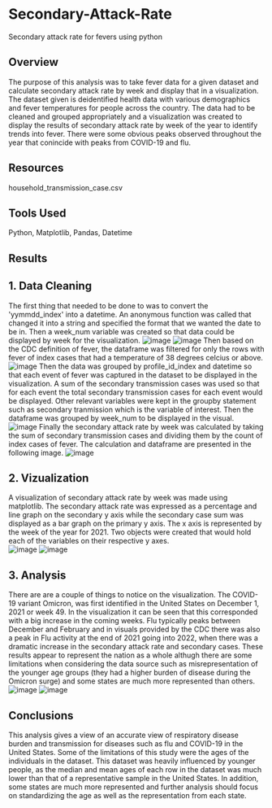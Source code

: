 # Secondary-Attack-Rate
Secondary attack rate for fevers using python

## Overview
The purpose of this analysis was to take fever data for a given dataset and calculate secondary attack rate by week and display that in a visualization.  The dataset given is deidentified health data with various demographics and fever temperatures for people across the country.  The data had to be cleaned and grouped appropriately and a visualization was created to display the results of secondary attack rate by week of the year to identify trends into fever.  There were some obvious peaks observed throughout the year that conincide with peaks from COVID-19 and flu.

## Resources
household_transmission_case.csv

## Tools Used
Python, Matplotlib, Pandas, Datetime

## Results
## 1.  Data Cleaning
The first thing that needed to be done to was to convert the 'yymmdd_index' into a datetime.  An anonymous function was called that changed it into a string and specified the format that we wanted the date to be in.  Then a week_num variable was created so that data could be displayed by week for the visualization.
![image](https://user-images.githubusercontent.com/88444529/160429046-8b21bd2f-d15b-4798-a294-23a0d9998bc7.png)
![image](https://user-images.githubusercontent.com/88444529/160429067-fee5934d-e0fa-4812-9e1e-929116a4d5e7.png)
Then based on the CDC definition of fever, the dataframe was filtered for only the rows with fever of index cases that had a temperature of 38 degrees celcius or above. 
![image](https://user-images.githubusercontent.com/88444529/160429286-eabbb870-2fe4-4bcb-9bee-9121c42e7cd0.png)
Then the data was grouped by profile_id_index and datetime so that each event of fever was captured in the dataset to be displayed in the visualization.  A sum of the secondary transmission cases was used so that for each event the total secondary transmission cases for each event would be displayed.  Other relevant variables were kept in the groupby statement such as secondary tranmission which is the variable of interest.  Then the dataframe was grouped by week_num to be displayed in the visual.  ![image](https://user-images.githubusercontent.com/88444529/160429881-09be7b11-56ef-49ca-ac74-938dfc633d27.png)
Finally the secondary attack rate by week was calculated by taking the sum of secondary transmission cases and dividing them by the count of index cases of fever.  The calculation and dataframe are presented in the following image.
![image](https://user-images.githubusercontent.com/88444529/160430414-18683a60-140e-4ef9-9f28-c6db126632e9.png)
## 2.  Vizualization
A visualization of secondary attack rate by week was made using matplotlib.  The secondary attack rate was expressed as a percentage and line graph on the secondary y axis while the secondary case sum was displayed as a bar graph on the primary y axis.  The x axis is represented by the week of the year for 2021.  Two objects were created that would hold each of the variables on their respective y axes.  
![image](https://user-images.githubusercontent.com/88444529/160432317-9e4e5dd9-eb52-474f-9e06-69271602940b.png)
![image](https://user-images.githubusercontent.com/88444529/160432357-2f13da73-d363-4a6a-8d7e-93615ab1e6d4.png)

## 3.  Analysis
There are are a couple of things to notice on the visualization.  The COVID-19 variant Omicron, was first identified in the United States on December 1, 2021 or week 49.  In the visualization it can be seen that this corresponded with a big increase in the coming weeks.  Flu typically peaks between December and February and in visuals provided by the CDC there was also a peak in Flu activity at the end of 2021 going into 2022, when there was a dramatic increase in the secondary attack rate and secondary cases.  These results appear to represent the nation as a whole althugh there are some limitations when considering the data source such as misrepresentation of the younger age groups (they had a higher burden of disease during the Omicron surge) and some states are much more represented than others.
![image](https://user-images.githubusercontent.com/88444529/160433525-5d377411-3d24-407f-89b0-2281f21532e6.png)
![image](https://user-images.githubusercontent.com/88444529/160433541-41c39ae9-fe9d-4a14-9332-0ed5ebbc2b8c.png)


## Conclusions
This analysis gives a view of an accurate view of respiratory disease burden and transmission for diseases such as flu and COVID-19 in the United States.  Some of the limitations of this study were the ages of the individuals in the dataset.  This dataset was heavily influenced by younger people, as the median and mean ages of each row in the dataset was much lower than that of a representative sample in the United States.  In addition, some states are much more represented and further analysis should focus on standardizing the age as well as the representation from each state.
